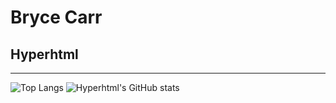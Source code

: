 # Bryce Carr
## Hyperhtml
***
![Top Langs](https://github-readme-stats.vercel.app/api/top-langs/?username=hyperhtml)
![Hyperhtml's GitHub stats](https://github-readme-stats.vercel.app/api?username=hyperhtml&count_private=true&show_icons=true)
